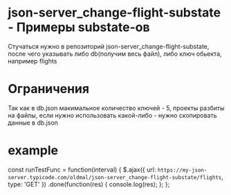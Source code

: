 # json-server_change-flight-substate - Примеры substate-ов
Стучаться нужно в репозиторий json-server_change-flight-substate, после чего указывать либо db(получим весь файл), либо ключ обьекта, например flights

# Ограничения
Так как в db.json макимальное количество ключей - 5, проекты разбиты на файлы, если нужно использовать какой-либо - нужно скопировать данные в db.json

# example
const runTestFunc = function(interval) {
  $.ajax({
    url: `https://my-json-server.typicode.com/oldmal/json-server_change-flight-substate/flights`,
    type: 'GET'
  })
    .done(function(res) {
      console.log(res);
    };
};
